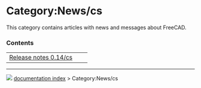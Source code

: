# Category:News/cs
This category contains articles with news and messages about FreeCAD.

### Contents

|     |     |     |
| --- | --- | --- |
| [Release notes 0.14/cs](Release_notes_0.14/cs.md) |



---
![](images/Button_right.svg) [documentation index](../README.md) > Category:News/cs
